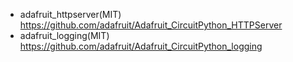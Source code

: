 - adafruit_httpserver(MIT) https://github.com/adafruit/Adafruit_CircuitPython_HTTPServer
- adafruit_logging(MIT) https://github.com/adafruit/Adafruit_CircuitPython_logging
